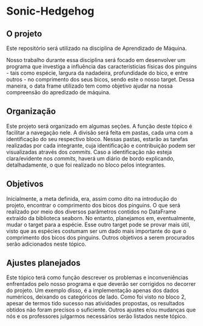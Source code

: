# Sonic-Hedgehog

## O projeto

Este repositório será utilizado na disciplina de Aprendizado de Máquina.

Nosso trabalho durante essa disciplina será focado em desenvolver um programa que investiga a influência das característicias físicas dos pinguins - tais como espécie, largura da nadadeira, profundidade do bico, e entre outros - no comprimento dos seus bicos, sendo este o nosso target. 
Dessa maneira, o data frame utilizado tem como objetivo ajudar na nossa compreensão do apredizado de máquina.

## Organização 

Este projeto será organizado em algumas seções. A função deste tópico é facilitar a navegação nele.
A divisão será feita em pastas, cada uma com a identificação do seu respectivo bloco. 
Nessas pastas, estarão as tarefas realizadas por cada integrante, cuja identificação e contribuição podem ser visualizadas através dos *commits*. 
Caso a identificação não esteja clara/evidente nos *commits*, haverá um diário de bordo explicando, detalhadamente, o que foi realizado no bloco pelos
integrantes.

## Objetivos

Inicialmente, a meta definida, era, assim como dito na introdução do projeto, encontrar o comprimento dos bicos dos pinguins. 
O que será realizado por meio dos diversos parâmetros contidos no DataFrame extraído da biblioteca seaborn. 
No entanto, planejamos em, eventualmente, mudar o target para a espécie. 
Esse outro target pode se provar mais útil, visto que as espécies costumam ser um dado mais importante do que o comprimento dos bicos dos pinguins.
Outros objetivos a serem procurados serão adicionados neste tópico.

## Ajustes planejados

Este tópico terá como função descrever os problemas e inconveniências enfrentados pelo nosso programa e que deverão ser corrigidos no decorrer
do projeto.
Um exemplo disso, é a implementação apenas dos dados numéricos, deixando os categóricos de lado.
Como foi visto no bloco 2, apesar de termos tido sucesso nas atividades propostas, os resultados obtidos não foram precisos o suficiente.
Outros ajustes e/ou mudanças que nós e os professores julgarmos necessários serão listados neste tópico.
